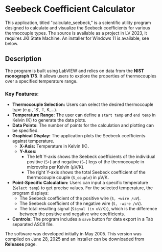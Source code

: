 # Seebeck Coefficient Calculator

This application, titled "calculate_seebeck," is a scientific utility program designed to calculate and visualize the Seebeck coefficients for various thermocouple types. The source is available as a project in LV 2023, it requires JKI State Machine. An installer for Windows 11 is available, see below.

## Description

The program is built using LabVIEW and relies on data from the **NIST monograph 175**. It allows users to explore the properties of thermocouples over a specified temperature range.

### Key Features:

* **Thermocouple Selection:** Users can select the desired thermocouple type (e.g., 'S', T, K,...).
* **Temperature Range:** The user can define a `start temp` and `end temp` in Kelvin (K) to generate the data plots.
* **Data Points:** The number of points for the calculation and plotting can be specified.
* **Graphical Display:** The application plots the Seebeck coefficients against temperature.
    * **X-Axis:** Temperature in Kelvin (K).
    * **Y-Axes:**
        * The left Y-axis shows the Seebeck coefficients of the individual positive (`S+`) and negative (`S-`) legs of the thermocouple in microvolts per Kelvin (µV/K).
        * The right Y-axis shows the total Seebeck coefficient of the thermocouple couple (`S_couple`) in µV/K.
* **Point-Specific Calculation:** Users can input a specific temperature (`Select temp`) to get precise values. For the selected temperature, the program displays:
    * The Seebeck coefficient of the positive wire (`S, +wire /uV`).
    * The Seebeck coefficient of the negative wire (`S, -wire /uV`).
    * The total resulting signal (`Signal (in uV/K)`), which is the difference between the positive and negative wire coefficients.
* **Controls:** The program includes a `save` button for data export in a Tab separated ASCII file.

The software was developed initially in May 2005. This version was compiled on June 28, 2025 and an installer can be downloaded from **Releases** page.
